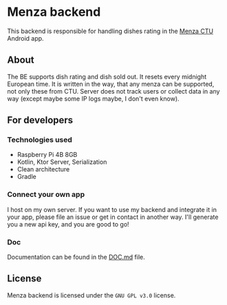 # Menza backend

This backend is responsible for handling dishes rating in 
the [Menza CTU](https://github.com/Lastaapps/menza) Android app.

## About
The BE supports dish rating and dish sold out.
It resets every midnight European time.
It is written in the way, that any menza can be supported,
not only these from CTU.
Server does not track users or collect data in any way
(except maybe some IP logs maybe, I don't even know).

## For developers
### Technologies used
- Raspberry Pi 4B 8GB
- Kotlin, Ktor Server, Serialization
- Clean architecture
- Gradle

### Connect your own app
I host on my own server. If you want to use my backend
and integrate it in your app, please file an issue or 
get in contact in another way. I'll generate you 
a new api key, and you are good to go!

### Doc
Documentation can be found in the [DOC.md](DOC.md) file.

## License

Menza backend is licensed under the `GNU GPL v3.0` license.
